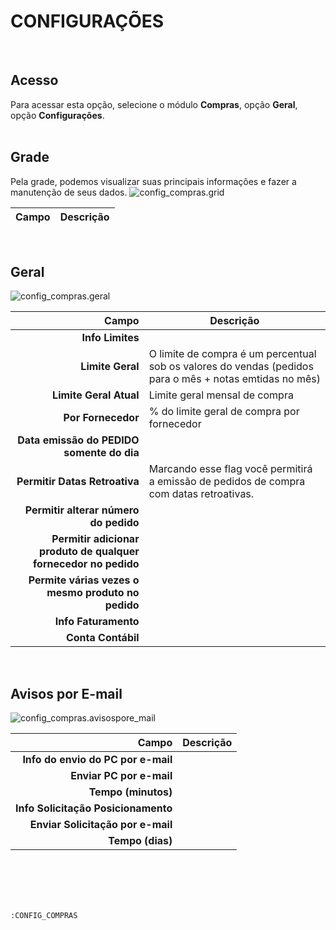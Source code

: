 # CONFIGURAÇÕES
<br>

## Acesso
Para acessar esta opção, selecione o módulo **Compras**, opção **Geral**, opção **Configurações**.
<br>
<br>

## Grade
Pela grade, podemos visualizar suas principais informações e fazer a manutenção de seus dados.
![config_compras.grid](https://raw.githubusercontent.com/netforcews/docs-erp/master/compras/imagens/config_compras.grid.png)

Campo | Descrição
--:|---
<br>

## Geral
![config_compras.geral](https://raw.githubusercontent.com/netforcews/docs-erp/master/compras/imagens/config_compras.geral.png)

Campo | Descrição
--:|---
**Info Limites** | 
**Limite Geral** | O limite de compra é um percentual sob os valores do vendas (pedidos para o mês + notas emtidas no mês)
**Limite Geral Atual** | Limite geral mensal de compra
**Por Fornecedor** | % do limite geral de compra por fornecedor
**Data emissão do PEDIDO somente do dia** | 
**Permitir Datas Retroativa** | Marcando esse flag você permitirá a emissão de pedidos de compra com datas retroativas.
**Permitir alterar número do pedido** | 
**Permitir adicionar produto de qualquer fornecedor no pedido** | 
**Permite várias vezes o mesmo produto no pedido** | 
**Info Faturamento** | 
**Conta Contábil** | 
<br>

## Avisos por E-mail
![config_compras.avisospore_mail](https://raw.githubusercontent.com/netforcews/docs-erp/master/compras/imagens/config_compras.avisospore_mail.png)

Campo | Descrição
--:|---
**Info do envio do PC por e-mail** | 
**Enviar PC por e-mail** | 
**Tempo (minutos)** | 
**Info Solicitação Posicionamento** | 
**Enviar Solicitação por e-mail** | 
**Tempo (dias)** | 
<br>
<br>
<br>
<br>

```:CONFIG_COMPRAS```
